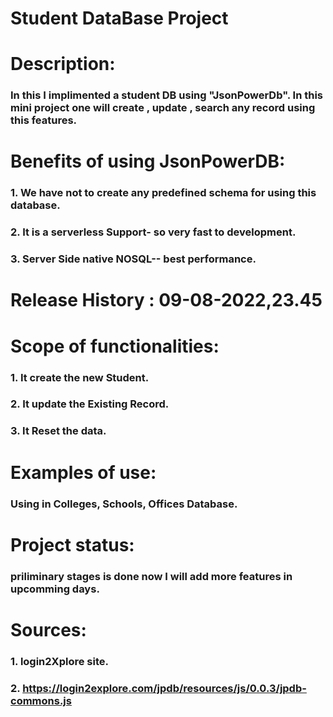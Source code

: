 # Student DataBase Project
# Description:
### In this I implimented a student DB using "JsonPowerDb". In this mini project one will create , update , search any record using this features.

# Benefits of using JsonPowerDB:
### 1. We have not to create any predefined schema for using this database.
### 2. It is a serverless Support- so very fast to development.
### 3. Server Side native NOSQL-- best performance.

# Release History : 09-08-2022,23.45

# Scope of functionalities:
### 1. It create the new Student.
### 2. It update the Existing Record.
### 3. It Reset the data.

# Examples of use:
### Using in Colleges, Schools, Offices Database.

# Project status:
### priliminary stages is done now I will add more features in upcomming days.

# Sources:
### 1. login2Xplore site.
### 2. https://login2explore.com/jpdb/resources/js/0.0.3/jpdb-commons.js
